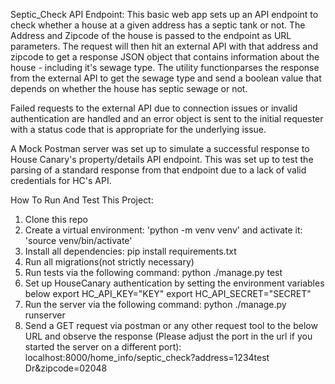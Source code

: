 Septic_Check API Endpoint:
This basic web app sets up an API endpoint to check whether a house at a given address has a septic tank or not. The Address and Zipcode of the house is passed to the endpoint as URL parameters. The request will then hit an external API with that address and zipcode to get a response JSON object that contains information about the house - including it's sewage type. The utility functionparses the response from the external API to get the sewage type and send a boolean value that depends on whether the house has septic sewage or not.

Failed requests to the external API due to connection issues or invalid authentication are handled and an error object is sent to the initial requester with a status code that is appropriate for the underlying issue.

A Mock Postman server was set up to simulate a successful response to House Canary's property/details API endpoint. This was set up to test the parsing of a standard response from that endpoint due to a lack of valid credentials for HC's API.

How To Run And Test This Project:

1. Clone this repo
2. Create a virtual environment: 'python -m venv venv' and activate it: 'source venv/bin/activate'
3. Install all dependencies: pip install requirements.txt
4. Run all migrations(not strictly necessary)
5. Run tests via the following command: python ./manage.py test
6. Set up HouseCanary authentication by setting the environment variables below
   export HC_API_KEY="KEY"
   export HC_API_SECRET="SECRET"
7. Run the server via the following command: python ./manage.py runserver
8. Send a GET request via postman or any other request tool to the below URL and observe the response (Please adjust the port in the url if you started the server on a different port):
   localhost:8000/home_info/septic_check?address=1234test Dr&zipcode=02048
